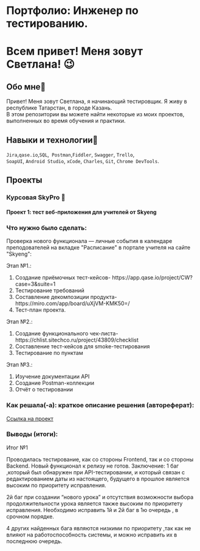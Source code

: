 # Портфолио: Инженер по тестированию.
  # Всем привет! Меня зовут Светлана! 😉
  
## Обо мне👋
  
Привет! Меня зовут Светлана, я начинающий тестировщик. Я живу в республике Татарстан, в городе Казань. <br>
В этом репозитории вы можете найти некоторые из моих проектов, выполненных во время обучения и практики.
<br>

## Навыки и технологии🌱
``Jira``,``qase.io``,``SQL``,`` Postman``,``Fiddler``, ``Swagger``, ``Trello``, <br>
``SoapUI``, ``Android Studio``, ``xCode``, ``Charles``, ``Git``, ``Chrome DevTools``.


## Проекты
### Курсовая SkyPro 💞️
#### <p> Проект 1: тест веб-приложения для учителей от Skyeng</p>

### <p>Что нужно было сделать:<p>
<p>Проверка нового функционала — личные события в календаре преподователей на вкладке "Расписание" в портале учителя на сайте "Skyeng":<p>
<p>Этап №1.:<p> 
<ol>
  <li>Создание приёмочных тест-кейсов- https://app.qase.io/project/CW?case=3&suite=1</li>
  <li>Тестирование требований</li>
  <li>Составление декомпозиции продукта-https://miro.com/app/board/uXjVM-KMK50=/</li>
  <li>Тест-план проекта.</li>
</ol>
<p>Этап №2.:<p> 
<ol>
  <li> Создание функционального чек-листа-https://chlist.sitechco.ru/project/43809/checklist</li>
  <li>Составление тест-кейсов для smoke-тестирования</li>
  <li>Тестирование по пунктам</li>
</ol>
<p>Этап №3.:<p> 
<ol>
  <li>Изучение документации API</li>
  <li>Создание Postman-коллекции</li>
  <li>Отчёт о тестировании</li>
</ol>

### <p>Как решала(-а): краткое описание решения (автореферат):<p>
[Ссылка на проект](https://www.notion.so/1-2-2-c928542ed48041428d140b620cd15241?pvs=4)

### <p>Выводы (итоги):<p>
<p>Итог №1<p>
<p>Проводилась тестирование, как со стороны Frontend, так и со стороны Backend. Новый функционал к релизу не готов. Заключение: 1 баг ,который был обнаружен при API-тестировании, и который связан с редактированием даты из настоящего, будущего в прошлое является высоким по приоритету исправления.

2й баг при создании “нового урока” и отсутствия возможности выбора продолжительности урока является также высоким по приоритету исправления. Необходимо исправить 1й и 2й баг в 1ю очередь , в срочном порядке.

4  других найденных бага являются низкими по приоритету  ,так как не влияют на работоспособность системы, и можно исправить их в последнюю очередь.<p>
